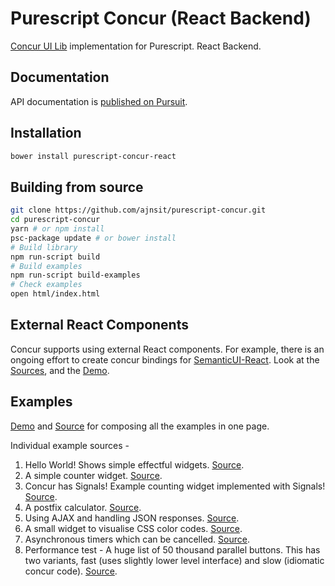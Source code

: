 # Purescript Concur (React Backend)

[Concur UI Lib](https://github.com/ajnsit/concur) implementation for Purescript. React Backend.

## Documentation

API documentation is [published on Pursuit](https://pursuit.purescript.org/packages/purescript-concur-react).

## Installation

```bash
bower install purescript-concur-react
```

## Building from source

```bash
git clone https://github.com/ajnsit/purescript-concur.git
cd purescript-concur
yarn # or npm install
psc-package update # or bower install
# Build library
npm run-script build
# Build examples
npm run-script build-examples
# Check examples
open html/index.html
```

## External React Components

Concur supports using external React components. For example, there is an ongoing effort to create concur bindings for [SemanticUI-React](https://react.semantic-ui.com). Look at the [Sources](https://github.com/ajnsit/purescript-concur-semantic), and the [Demo](https://ajnsit.github.io/purescript-concur-semantic/).

## Examples

[Demo](https://ajnsit.github.io/purescript-concur/) and [Source](https://github.com/ajnsit/purescript-concur/blob/master/examples/Main.purs) for composing all the examples in one page.

Individual example sources -

1. Hello World! Shows simple effectful widgets. [Source](https://github.com/ajnsit/purescript-concur/blob/master/examples/Test/Hello.purs).
2. A simple counter widget. [Source](https://github.com/ajnsit/purescript-concur/blob/master/examples/Test/Counter.purs).
3. Concur has Signals! Example counting widget implemented with Signals! [Source](https://github.com/ajnsit/purescript-concur/blob/master/examples/Test/Signals.purs).
4. A postfix calculator. [Source](https://github.com/ajnsit/purescript-concur/blob/master/examples/Test/Calc.purs).
5. Using AJAX and handling JSON responses. [Source](https://github.com/ajnsit/purescript-concur/blob/master/examples/Test/Ajax.purs).
6. A small widget to visualise CSS color codes. [Source](https://github.com/ajnsit/purescript-concur/blob/master/examples/Test/Color.purs).
7. Asynchronous timers which can be cancelled. [Source](https://github.com/ajnsit/purescript-concur/blob/master/examples/Test/Timers.purs).
8. Performance test - A huge list of 50 thousand parallel buttons. This has two variants, fast (uses slightly lower level interface) and slow (idiomatic concur code). [Source](https://github.com/ajnsit/purescript-concur/blob/master/examples/Test/SlowButtonList.purs).
